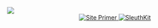<img src="https://techyrick.com/wp-content/uploads/2023/11/nicenetcat-picoCTF.webp">

<div align="center">
  <a href="https://primer.picoctf.com/#_introduction">
    <img src="https://img.shields.io/badge/Study%20By%20Site-Primer-blue" alt="Site Primer">
  </a>
  <a href="http://wiki.sleuthkit.org/index.php?title=The_Sleuth_Kit_commands">
    <img src="https://img.shields.io/badge/Forensics%20Site-The%20Sleuth%20Kit-blue" alt="SleuthKit">
  </a>
</div>

